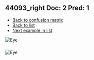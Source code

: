 ## 44093_right Doc: 2 Pred: 1
- [Back to confusion matrix](https://github.com/juliandewit/kaggle_retinopathy/blob/master/matrix.md)
- [Back to list](https://github.com/juliandewit/kaggle_retinopathy/blob/master/lists/21/list.md)
- [Next example in list](https://github.com/juliandewit/kaggle_retinopathy/blob/master/lists/21/44/44146_right.md)

![Eye](https://retinopaty.blob.core.windows.net/size1024/44093_right_2.jpeg)

### 

![Eye]()
